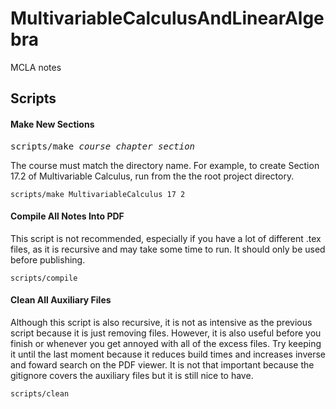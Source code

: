 # MultivariableCalculusAndLinearAlgebra
MCLA notes


## Scripts

#### Make New Sections

<pre>
scripts/make <em>course</em> <em>chapter</em> <em>section</em>
</pre>

The course must match the directory name. For example, to create Section 17.2 of Multivariable Calculus, run from the the root project directory.
```
scripts/make MultivariableCalculus 17 2
```

#### Compile All Notes Into PDF
This script is not recommended, especially if you have a lot of different .tex files, as it is recursive and may take some time to run. It should only be used before publishing.
```
scripts/compile
```

#### Clean All Auxiliary Files
Although this script is also recursive, it is not as intensive as the previous script because it is just removing files. However, it is also useful before you finish or whenever you get annoyed with all of the excess files. Try keeping it until the last moment because it reduces build times and increases inverse and foward search on the PDF viewer. It is not that important because the gitignore covers the auxiliary files but it is still nice to have.
```
scripts/clean
```
